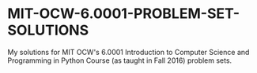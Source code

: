 # MIT-OCW-6.0001-PROBLEM-SET-SOLUTIONS
My solutions for MIT OCW's 6.0001 Introduction to Computer Science and Programming in Python Course (as taught in Fall 2016) problem sets.
